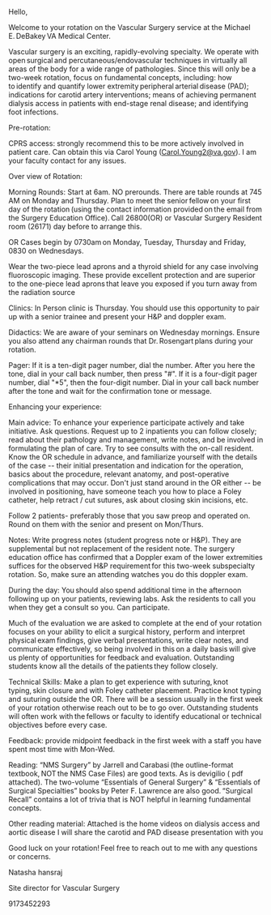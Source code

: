Hello, 

Welcome to your rotation on the Vascular Surgery service at the Michael E. DeBakey VA Medical Center. 

Vascular surgery is an exciting, rapidly-evolving specialty. We operate with open surgical and percutaneous/endovascular techniques in virtually all areas of the body for a wide range of pathologies. Since this will only be a two-week rotation, focus on fundamental concepts, including: how to identify and quantify lower extremity peripheral arterial disease (PAD); indications for carotid artery interventions; means of achieving permanent dialysis access in patients with end-stage renal disease; and identifying foot infections.  

 

Pre-rotation:  

CPRS access: strongly recommend this to be more actively involved in patient care. Can obtain this via Carol Young (Carol.Young2@va.gov). I am your faculty contact for any issues. 

Over view of Rotation: 

Morning Rounds: Start at 6am. NO prerounds. There are table rounds at 745 AM on Monday and Thursday. Plan to meet the senior fellow on your first day of the rotation (using the contact information provided on the email from the Surgery Education Office). Call 26800(OR) or Vascular Surgery Resident room (26171) day before to arrange this.  

OR Cases begin by 0730am on Monday, Tuesday, Thursday and Friday, 0830 on Wednesdays. 

Wear the two-piece lead aprons and a thyroid shield for any case involving fluoroscopic imaging. These provide excellent protection and are superior to the one-piece lead aprons that leave you exposed if you turn away from the radiation source 

Clinics: In Person clinic is Thursday. You should use this opportunity to pair up with a senior trainee and present your H&P and doppler exam.  

Didactics: We are aware of your seminars on Wednesday mornings. Ensure you also attend any chairman rounds that Dr. Rosengart plans during your rotation.  

Pager: If it is a ten-digit pager number, dial the number. After you here the tone, dial in your call back number, then press "#". If it is a four-digit pager number, dial "*5", then the four-digit number. Dial in your call back number after the tone and wait for the confirmation tone or message. 

 

Enhancing your experience: 

Main advice: To enhance your experience participate actively and take initiative. Ask questions. Request up to 2 inpatients you can follow closely; read about their pathology and management, write notes, and be involved in formulating the plan of care. Try to see consults with the on-call resident. Know the OR schedule in advance, and familiarize yourself with the details of the case -- their initial presentation and indication for the operation, basics about the procedure, relevant anatomy, and post-operative complications that may occur. Don't just stand around in the OR either -- be involved in positioning, have someone teach you how to place a Foley catheter, help retract / cut sutures, ask about closing skin incisions, etc.  

Follow 2 patients- preferably those that you saw preop and operated on. Round on them with the senior and present on Mon/Thurs.  

Notes: Write progress notes (student progress note or H&P). They are supplemental but not replacement of the resident note. The surgery education office has confirmed that a Doppler exam of the lower extremities suffices for the observed H&P requirement for this two-week subspecialty rotation. So, make sure an attending watches you do this doppler exam.  

During the day: You should also spend additional time in the afternoon following up on your patients, reviewing labs. Ask the residents to call you when they get a consult so you. Can participate.  

Much of the evaluation we are asked to complete at the end of your rotation focuses on your ability to elicit a surgical history, perform and interpret physical exam findings, give verbal presentations, write clear notes, and communicate effectively, so being involved in this on a daily basis will give us plenty of opportunities for feedback and evaluation. Outstanding students know all the details of the patients they follow closely.  

Technical Skills: Make a plan to get experience with suturing, knot typing, skin closure and with Foley catheter placement. Practice knot typing and suturing outside the OR. There will be a session usually in the first week of your rotation otherwise reach out to be to go over. Outstanding students will often work with the fellows or faculty to identify educational or technical objectives before every case. 

Feedback: provide midpoint feedback in the first week with a staff you have spent most time with Mon-Wed.  

Reading: “NMS Surgery” by Jarrell and Carabasi (the outline-format textbook, NOT the NMS Case Files) are good texts. As is devigilio ( pdf attached). The two-volume “Essentials of General Surgery” & “Essentials of Surgical Specialties” books by Peter F. Lawrence are also good. “Surgical Recall” contains a lot of trivia that is NOT helpful in learning fundamental concepts. 

Other reading material: Attached is the home videos on dialysis access and aortic disease I will share the carotid and PAD disease presentation with you  

 

Good luck on your rotation! Feel free to reach out to me with any questions or concerns. 

 

Natasha hansraj  

Site director for Vascular Surgery 

9173452293  

  

  

  

 

